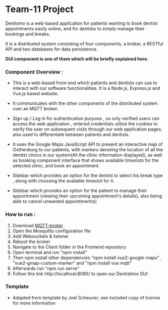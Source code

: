 # Team-11 Project

Dentismo is a web-based application for patients wanting to book dentist appointments easily online, and for dentists to simply manage their bookings and breaks. 

It is a distributed system consisting of four components, a broker, a RESTful API and two databases for data persistence. 

**GUI component is one of them which will be briefly explained here.**

### Component Overview :

- This is a web-based front-end which patients and dentists can use to interact with our software functionalities. It is a Node.js, Express.js and Vue.js based website.

- It communicates with the other components of the distributed system over an MQTT broker.

- Sign up / Log in for authentication purpose , so only verified users can access the web application , entered credentials utilize the cookies to verify the user on subsequent visits through our web application pages, also used to differentiate between patients and dentists.

- It uses the Google Maps JavaScript API to present an interactive map of Gothenburg to our patients, with markers denoting the location of all the dentist clinics in our system(All the clinic information displayed), as well as booking component interface that shows available timeslots for the selected clinic, and book an appointment.


- Sidebar which provides an option for the dentist to select his break type , along with choosing the available timeslot for it.

- Sidebar which provides an option for the patient to manage their appointment (viewing their upcoming appointment's details), also being able to cancel unwanted appointment(s)


### How to run :
1. Download [MQTT-broker](https://mosquitto.org/download/)
1. Open the Mosquitto configuration file 
1. Add Websockets & listener
1. Reboot the broker
1. Navigate to the Client folder in the Frontend repository
1. Open terminal and run "npm install"
1. Then npm install other dependencies "npm install vue2-google-maps" , "vue2-gmap-custom-marker" and "npm install vue mqtt"
1. Afterwards run "npm run serve"
1. Follow this link http://localhost:8080/ to open our Dentistimo GUI
 
 ### Template

 * Adapted from template by Joel Scheuner, see included copy of license for more information
